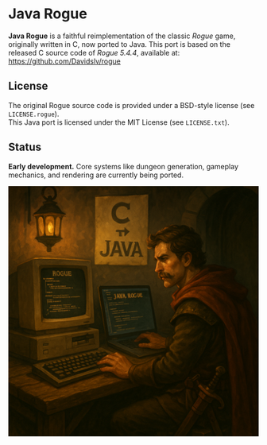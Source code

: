 # Java Rogue

**Java Rogue** is a faithful reimplementation of the classic *Rogue* game, originally written in C, now ported to Java.
This port is based on the released C source code of *Rogue 5.4.4*, available at:  
https://github.com/Davidslv/rogue

## License
The original Rogue source code is provided under a BSD-style license (see `LICENSE.rogue`).  
This Java port is licensed under the MIT License (see `LICENSE.txt`).

## Status
**Early development.** Core systems like dungeon generation, gameplay mechanics, and rendering are currently being ported.

![java-rogue.png](java-rogue.png)
